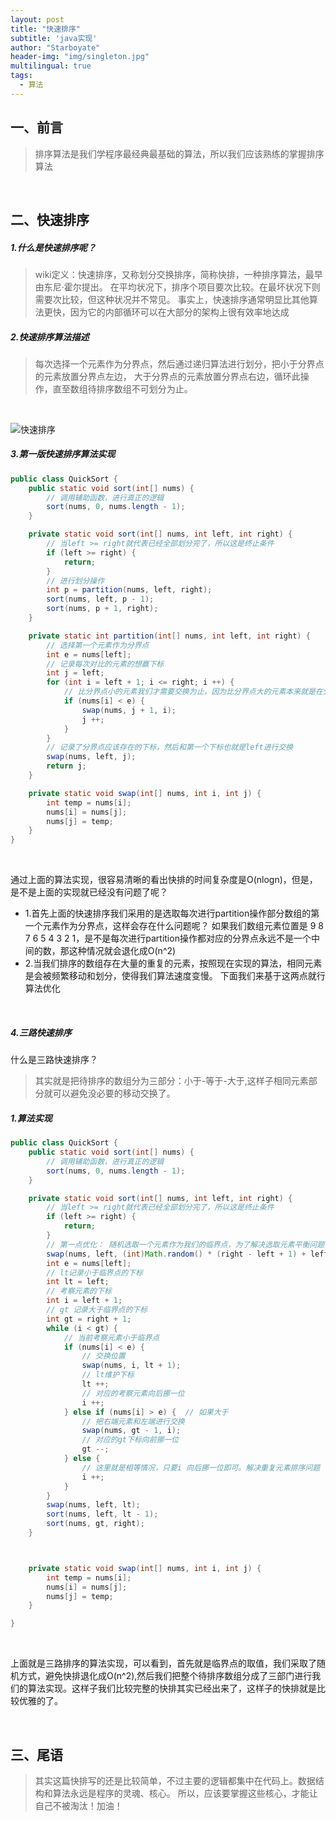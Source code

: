 ```yaml
---
layout: post
title: "快速排序"
subtitle: 'java实现'
author: "Starboyate"
header-img: "img/singleton.jpg"
multilingual: true
tags:
  - 算法
---
```


## 一、前言

> 排序算法是我们学程序最经典最基础的算法，所以我们应该熟练的掌握排序算法

<br/>

## 二、快速排序
##### 1.什么是快速排序呢？

> wiki定义：快速排序，又称划分交换排序，简称快排，一种排序算法，最早由东尼·霍尔提出。
在平均状况下，排序个项目要次比较。在最坏状况下则需要次比较，但这种状况并不常见。
事实上，快速排序通常明显比其他算法更快，因为它的内部循环可以在大部分的架构上很有效率地达成

##### 2.快速排序算法描述
> 每次选择一个元素作为分界点，然后通过递归算法进行划分，把小于分界点的元素放置分界点左边，
大于分界点的元素放置分界点右边，循环此操作，直至数组待排序数组不可划分为止。

<br/>


![快速排序](/img/quicksort.gif)


##### 3.第一版快速排序算法实现
```java
public class QuickSort {
    public static void sort(int[] nums) {
        // 调用辅助函数，进行真正的逻辑
        sort(nums, 0, nums.length - 1);
    }

    private static void sort(int[] nums, int left, int right) {
        // 当left >= right就代表已经全部划分完了，所以这是终止条件
        if (left >= right) {
            return;
        }
        // 进行划分操作
        int p = partition(nums, left, right);
        sort(nums, left, p - 1);
        sort(nums, p + 1, right);
    }

    private static int partition(int[] nums, int left, int right) {
        // 选择第一个元素作为分界点
        int e = nums[left];
        // 记录每次对比的元素的想赢下标
        int j = left;
        for (int i = left + 1; i <= right; i ++) {
            // 比分界点小的元素我们才需要交换为止，因为比分界点大的元素本来就是在分界点的右边
            if (nums[i] < e) {
                swap(nums, j + 1, i);
                j ++;
            }
        }
        // 记录了分界点应该存在的下标，然后和第一个下标也就是left进行交换
        swap(nums, left, j);
        return j;
    }

    private static void swap(int[] nums, int i, int j) {
        int temp = nums[i];
        nums[i] = nums[j];
        nums[j] = temp;
    }
}

```

<br/>

通过上面的算法实现，很容易清晰的看出快排的时间复杂度是O(nlogn)，但是，是不是上面的实现就已经没有问题了呢？
- 1.首先上面的快速排序我们采用的是选取每次进行partition操作部分数组的第一个元素作为分界点，这样会存在什么问题呢？
    如果我们数组元素位置是 9 8 7 6 5 4 3 2 1，是不是每次进行partition操作都对应的分界点永远不是一个中间的数，那这种情况就会退化成O(n^2)
- 2.当我们排序的数组存在大量的重复的元素，按照现在实现的算法，相同元素是会被频繁移动和划分，使得我们算法速度变慢。
下面我们来基于这两点就行算法优化

<br/>



##### 4.三路快速排序
什么是三路快速排序？
> 其实就是把待排序的数组分为三部分：小于-等于-大于,这样子相同元素部分就可以避免没必要的移动交换了。

##### 1.算法实现
```java
public class QuickSort {
    public static void sort(int[] nums) {
        // 调用辅助函数，进行真正的逻辑
        sort(nums, 0, nums.length - 1);
    }

    private static void sort(int[] nums, int left, int right) {
        // 当left >= right就代表已经全部划分完了，所以这是终止条件
        if (left >= right) {
            return;
        }
        // 第一点优化： 随机选取一个元素作为我们的临界点，为了解决选取元素平衡问题
        swap(nums, left, (int)Math.random() * (right - left + 1) + left);
        int e = nums[left];
        // lt记录小于临界点的下标
        int lt = left;
        // 考察元素的下标
        int i = left + 1;
        // gt 记录大于临界点的下标
        int gt = right + 1;
        while (i < gt) {
            // 当前考察元素小于临界点
            if (nums[i] < e) {
                // 交换位置
                swap(nums, i, lt + 1);
                // lt维护下标
                lt ++;
                // 对应的考察元素向后挪一位
                i ++;
            } else if (nums[i] > e) {  // 如果大于
                // 把右端元素和左端进行交换
                swap(nums, gt - 1, i);
                // 对应的gt下标向前挪一位
                gt --;
            } else {
                // 这里就是相等情况，只要i 向后挪一位即可。解决重复元素排序问题
                i ++;
            }
        }
        swap(nums, left, lt);
        sort(nums, left, lt - 1);
        sort(nums, gt, right);
    }



    private static void swap(int[] nums, int i, int j) {
        int temp = nums[i];
        nums[i] = nums[j];
        nums[j] = temp;
    }

}
```

<br/>

上面就是三路排序的算法实现，可以看到，首先就是临界点的取值，我们采取了随机方式，避免快排退化成O(n^2),然后我们把整个待排序数组分成了三部门进行我们的算法实现。这样子我们比较完整的快排其实已经出来了，这样子的快排就是比较优雅的了。

<br/>


## 三、尾语

> 其实这篇快排写的还是比较简单，不过主要的逻辑都集中在代码上。数据结构和算法永远是程序的灵魂、核心。
所以，应该要掌握这些核心，才能让自己不被淘汰！加油！
